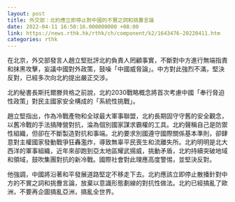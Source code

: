 ```yaml
---
layout: post
title: 外交部：北約應立即停止對中國的不實之詞和挑釁言論
date: 2022-04-11 16:50:16.000000000 +08:00
link: https://news.rthk.hk/rthk/ch/component/k2/1643476-20220411.htm
categories: rthk
---
```


在北京，外交部發言人趙立堅批評北約負責人罔顧事實，不斷對中方進行無端指責和抹黑攻擊，妄議中國對外政策，鼓噪「中國威脅論」。中方對此強烈不滿，堅決反對，已經多次向北約提出嚴正交涉。

北約秘書長斯托爾滕貝格之前說，北約2030戰略概念將首次考慮中國「奉行脅迫性政策」對民主國家安全構成的「系統性挑戰」。

趙立堅指出，作為冷戰產物和全球最大軍事聯盟，北約長期固守守舊的安全觀念，以舊冷戰的手法搞陣營對抗，淪為個別國家謀求霸權的工具。北約聲稱自己是防禦性組織，但卻在不斷製造對抗和事端。北約要求別國遵守國際關係基本準則，卻肆意對主權國家發動戰爭狂轟濫炸，導致無辜平民喪生和流離失所。北約明明是北大西洋的軍事組織，近年來卻跑到亞太地區耀武揚威，挑動矛盾，北約持續突破地域和領域，鼓吹集團對抗的新冷戰。國際社會對此理應高度警惕，並堅決反對。

他強調，中國將沿著和平發展道路堅定不移走下去。北約應該立即停止散播針對中方的不實之詞和挑釁言論，放棄以意識形態劃線的對抗性做法。北約已經搞亂了歐洲，不要再企圖搞亂亞洲，搞亂全世界。
